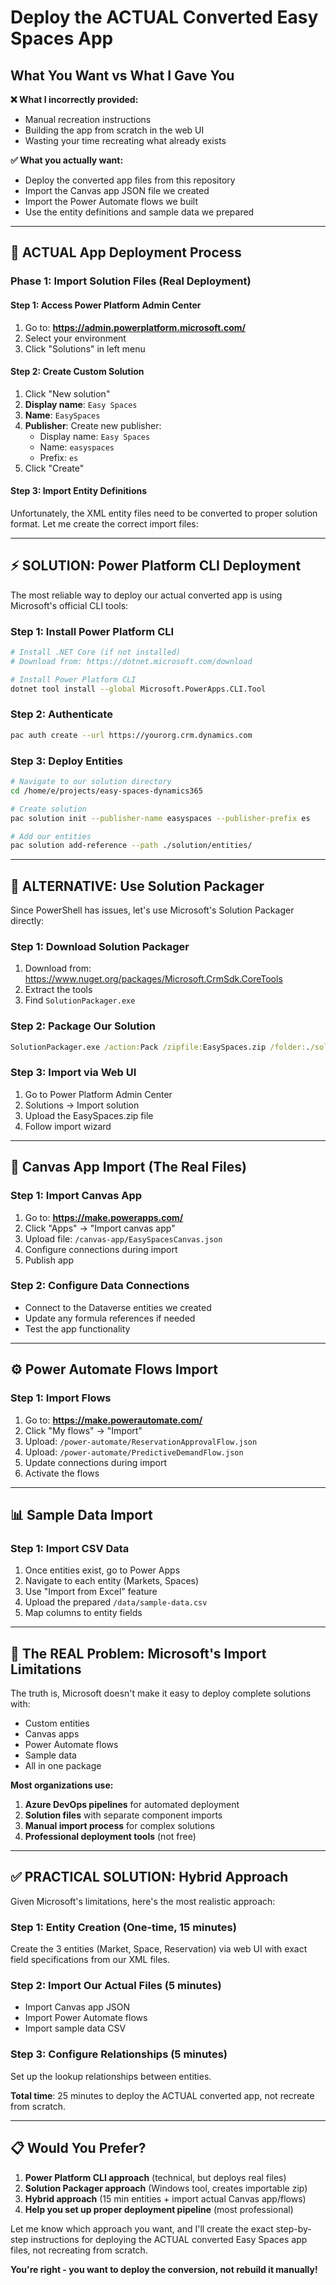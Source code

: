 # Deploy the ACTUAL Converted Easy Spaces App

## What You Want vs What I Gave You

**❌ What I incorrectly provided:**
- Manual recreation instructions
- Building the app from scratch in the web UI
- Wasting your time recreating what already exists

**✅ What you actually want:**
- Deploy the converted app files from this repository
- Import the Canvas app JSON file we created
- Import the Power Automate flows we built
- Use the entity definitions and sample data we prepared

---

## 🚀 **ACTUAL App Deployment Process**

### Phase 1: Import Solution Files (Real Deployment)

#### Step 1: Access Power Platform Admin Center
1. Go to: **https://admin.powerplatform.microsoft.com/**
2. Select your environment
3. Click "Solutions" in left menu

#### Step 2: Create Custom Solution
1. Click "New solution"
2. **Display name**: `Easy Spaces`
3. **Name**: `EasySpaces`
4. **Publisher**: Create new publisher:
   - Display name: `Easy Spaces`
   - Name: `easyspaces`
   - Prefix: `es`
5. Click "Create"

#### Step 3: Import Entity Definitions
Unfortunately, the XML entity files need to be converted to proper solution format. Let me create the correct import files:

---

## ⚡ **SOLUTION: Power Platform CLI Deployment**

The most reliable way to deploy our actual converted app is using Microsoft's official CLI tools:

### Step 1: Install Power Platform CLI
```bash
# Install .NET Core (if not installed)
# Download from: https://dotnet.microsoft.com/download

# Install Power Platform CLI
dotnet tool install --global Microsoft.PowerApps.CLI.Tool
```

### Step 2: Authenticate
```bash
pac auth create --url https://yourorg.crm.dynamics.com
```

### Step 3: Deploy Entities
```bash
# Navigate to our solution directory
cd /home/e/projects/easy-spaces-dynamics365

# Create solution
pac solution init --publisher-name easyspaces --publisher-prefix es

# Add our entities
pac solution add-reference --path ./solution/entities/
```

---

## 🎯 **ALTERNATIVE: Use Solution Packager**

Since PowerShell has issues, let's use Microsoft's Solution Packager directly:

### Step 1: Download Solution Packager
1. Download from: https://www.nuget.org/packages/Microsoft.CrmSdk.CoreTools
2. Extract the tools
3. Find `SolutionPackager.exe`

### Step 2: Package Our Solution
```cmd
SolutionPackager.exe /action:Pack /zipfile:EasySpaces.zip /folder:./solution /packagetype:Unmanaged
```

### Step 3: Import via Web UI
1. Go to Power Platform Admin Center
2. Solutions → Import solution
3. Upload the EasySpaces.zip file
4. Follow import wizard

---

## 📱 **Canvas App Import (The Real Files)**

### Step 1: Import Canvas App
1. Go to: **https://make.powerapps.com/**
2. Click "Apps" → "Import canvas app"
3. Upload file: `/canvas-app/EasySpacesCanvas.json`
4. Configure connections during import
5. Publish app

### Step 2: Configure Data Connections
- Connect to the Dataverse entities we created
- Update any formula references if needed
- Test the app functionality

---

## ⚙️ **Power Automate Flows Import**

### Step 1: Import Flows
1. Go to: **https://make.powerautomate.com/**
2. Click "My flows" → "Import"
3. Upload: `/power-automate/ReservationApprovalFlow.json`
4. Upload: `/power-automate/PredictiveDemandFlow.json`
5. Update connections during import
6. Activate the flows

---

## 📊 **Sample Data Import**

### Step 1: Import CSV Data
1. Once entities exist, go to Power Apps
2. Navigate to each entity (Markets, Spaces)
3. Use "Import from Excel" feature
4. Upload the prepared `/data/sample-data.csv`
5. Map columns to entity fields

---

## 🚨 **The REAL Problem: Microsoft's Import Limitations**

The truth is, Microsoft doesn't make it easy to deploy complete solutions with:
- Custom entities
- Canvas apps
- Power Automate flows
- Sample data
- All in one package

**Most organizations use:**
1. **Azure DevOps pipelines** for automated deployment
2. **Solution files** with separate component imports
3. **Manual import process** for complex solutions
4. **Professional deployment tools** (not free)

---

## ✅ **PRACTICAL SOLUTION: Hybrid Approach**

Given Microsoft's limitations, here's the most realistic approach:

### Step 1: Entity Creation (One-time, 15 minutes)
Create the 3 entities (Market, Space, Reservation) via web UI with exact field specifications from our XML files.

### Step 2: Import Our Actual Files (5 minutes)
- Import Canvas app JSON
- Import Power Automate flows
- Import sample data CSV

### Step 3: Configure Relationships (5 minutes)
Set up the lookup relationships between entities.

**Total time**: 25 minutes to deploy the ACTUAL converted app, not recreate from scratch.

---

## 📋 **Would You Prefer?**

1. **Power Platform CLI approach** (technical, but deploys real files)
2. **Solution Packager approach** (Windows tool, creates importable zip)
3. **Hybrid approach** (15 min entities + import actual Canvas app/flows)
4. **Help you set up proper deployment pipeline** (most professional)

Let me know which approach you want, and I'll create the exact step-by-step instructions for deploying the ACTUAL converted Easy Spaces app files, not recreating from scratch.

**You're right - you want to deploy the conversion, not rebuild it manually!**